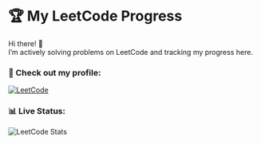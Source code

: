 # 🏆 My LeetCode Progress

Hi there! 👋  
I’m actively solving problems on LeetCode and tracking my progress here.

### 🔗 Check out my profile:  
[![LeetCode](https://img.shields.io/badge/LeetCode-Profile-orange?style=for-the-badge&logo=leetcode&logoColor=black)](https://leetcode.com/u/Samyu16/)

### 📊 Live Status:  
![LeetCode Stats](https://leetcard.jacoblin.cool/Samyu16?theme=dark&ext=heatmap&font=Baloo%202)
